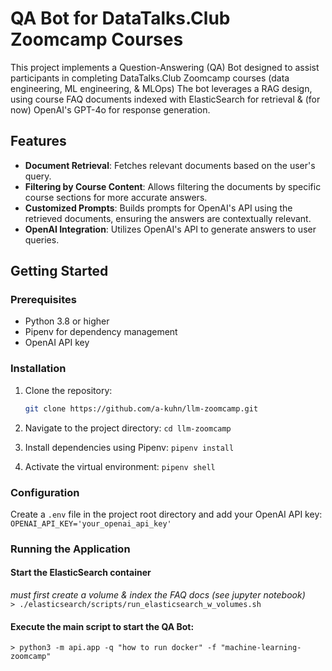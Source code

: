 # QA Bot for DataTalks.Club Zoomcamp Courses

This project implements a Question-Answering (QA) Bot designed to assist participants in completing DataTalks.Club Zoomcamp courses (data engineering, ML engineering, & MLOps) The bot leverages a RAG design, using course FAQ documents indexed with ElasticSearch for retrieval & (for now) OpenAI's GPT-4o for response generation.

## Features

- **Document Retrieval**: Fetches relevant documents based on the user's query.
- **Filtering by Course Content**: Allows filtering the documents by specific course sections for more accurate answers.
- **Customized Prompts**: Builds prompts for OpenAI's API using the retrieved documents, ensuring the answers are contextually relevant.
- **OpenAI Integration**: Utilizes OpenAI's API to generate answers to user queries.

## Getting Started

### Prerequisites

- Python 3.8 or higher
- Pipenv for dependency management
- OpenAI API key

### Installation

1. Clone the repository:
   ```sh
   git clone https://github.com/a-kuhn/llm-zoomcamp.git
   ```

2. Navigate to the project directory:
`cd llm-zoomcamp`
3. Install dependencies using Pipenv:
`pipenv install`
4. Activate the virtual environment:
`pipenv shell`


### Configuration
Create a `.env` file in the project root directory and add your OpenAI API key:
`OPENAI_API_KEY='your_openai_api_key'`

### Running the Application
#### Start the ElasticSearch container  
_must first create a volume & index the FAQ docs (see jupyter notebook)_  
`> ./elasticsearch/scripts/run_elasticsearch_w_volumes.sh`  
  
#### Execute the main script to start the QA Bot:  
`> python3 -m api.app -q "how to run docker" -f "machine-learning-zoomcamp"`
